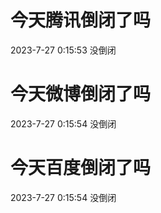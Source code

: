 # 今天腾讯倒闭了吗

2023-7-27 0:15:53 没倒闭

# 今天微博倒闭了吗

2023-7-27 0:15:54 没倒闭

# 今天百度倒闭了吗

2023-7-27 0:15:54 没倒闭

